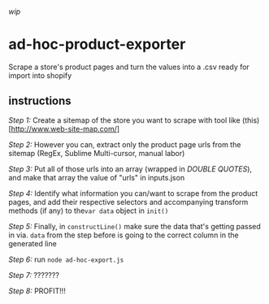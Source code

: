 ###### wip

# ad-hoc-product-exporter
Scrape a store's product pages and turn the values into a .csv ready for import into shopify

## instructions
*Step 1:* Create a sitemap of the store you want to scrape with tool like (this)[http://www.web-site-map.com/]

*Step 2:* However you can, extract only the product page urls from the sitemap (RegEx, Sublime Multi-cursor, manual labor)

*Step 3:* Put all of those urls into an array (wrapped in _DOUBLE QUOTES_), and make that array the value of "urls" in inputs.json

*Step 4:* Identify what information you can/want to scrape from the product pages, and add their respective selectors and accompanying transform methods (if any) to the`var data` object in `init()`

*Step 5:* Finally, in `constructLine()` make sure the data that's getting passed in via. `data` from the step before is going to the correct column in the generated line

*Step 6:* run `node ad-hoc-export.js`

*Step 7:* ???????

*Step 8:* PROFIT!!!
